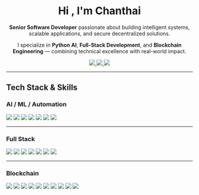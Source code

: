 <h1 align="center">Hi , I'm Chanthai</h1>

<p align="center">
  <b>Senior Software Developer</b> passionate about building intelligent systems, scalable applications, and secure decentralized solutions.
</p>

<p align="center">
  I specialize in <b>Python AI</b>, <b>Full-Stack Development</b>, and <b>Blockchain Engineering</b> — combining technical excellence with real-world impact.
</p>

<p align="center">
  <a href="https://linkedin.com/in/sp-959565126" target="_blank">
    <img src="https://img.shields.io/badge/LinkedIn-blue?style=for-the-badge&logo=linkedin" />
  </a>
  <a href="https://t.me/codingmentor" target="_blank">
    <img src="https://img.shields.io/badge/Telegram-0088cc?style=for-the-badge&logo=telegram" />
  </a>
  <a href="mailto:chanthaisihabouth@gmail.com">
    <img src="https://img.shields.io/badge/Email-chanthaisihabouth%40gmail.com-blue?style=for-the-badge&logo=gmail&logoColor=white" />
  </a>
</p>

---

## Tech Stack & Skills

###  AI / ML / Automation
<p>
  <img src="https://img.shields.io/badge/-Python-3776AB?style=for-the-badge&logo=python" />
  <img src="https://img.shields.io/badge/-PyTorch-EE4C2C?style=for-the-badge&logo=pytorch" />
  <img src="https://img.shields.io/badge/-TensorFlow-FF6F00?style=for-the-badge&logo=tensorflow" />
  <img src="https://img.shields.io/badge/-OpenAI-412991?style=for-the-badge&logo=openai" />
  <img src="https://img.shields.io/badge/-LangChain-0A0A0A?style=for-the-badge" />
  <img src="https://img.shields.io/badge/-n8n-FF6C37?style=for-the-badge" />
  <img src="https://img.shields.io/badge/-RAG-blue?style=for-the-badge" />
</p>

---

###  Full Stack
<p>
  <img src="https://img.shields.io/badge/-React-61DAFB?style=for-the-badge&logo=react" />
  <img src="https://img.shields.io/badge/-Node.js-339933?style=for-the-badge&logo=nodedotjs" />
  <img src="https://img.shields.io/badge/-FastAPI-009688?style=for-the-badge&logo=fastapi" />
  <img src="https://img.shields.io/badge/-PostgreSQL-336791?style=for-the-badge&logo=postgresql" />
  <img src="https://img.shields.io/badge/-Docker-2496ED?style=for-the-badge&logo=docker" />
  <img src="https://img.shields.io/badge/-GitHub%20Actions-2088FF?style=for-the-badge&logo=githubactions" />
  <img src="https://img.shields.io/badge/-AWS-232F3E?style=for-the-badge&logo=amazon-aws" />
</p>

---

###  Blockchain
<p>
  <img src="https://img.shields.io/badge/-Solidity-363636?style=for-the-badge&logo=solidity" />
  <img src="https://img.shields.io/badge/-Hardhat-black?style=for-the-badge" />
  <img src="https://img.shields.io/badge/-Web3.js-green?style=for-the-badge" />
  <img src="https://img.shields.io/badge/-Ethers.js-red?style=for-the-badge" />
  <img src="https://img.shields.io/badge/-Ethereum-3C3C3D?style=for-the-badge&logo=ethereum" />
  <img src="https://img.shields.io/badge/-Polygon-8247e5?style=for-the-badge" />
  <img src="https://img.shields.io/badge/-Chainlink-375BD2?style=for-the-badge" />
  <img src="https://img.shields.io/badge/-Solana-00A3C4?style=for-the-badge&logo=solana" />
  <img src="https://img.shields.io/badge/-Rust-000000?style=for-the-badge&logo=rust" />
  <img src="https://img.shields.io/badge/-Anchor-0D0D0D?style=for-the-badge&logo=anchor" />
</p>

